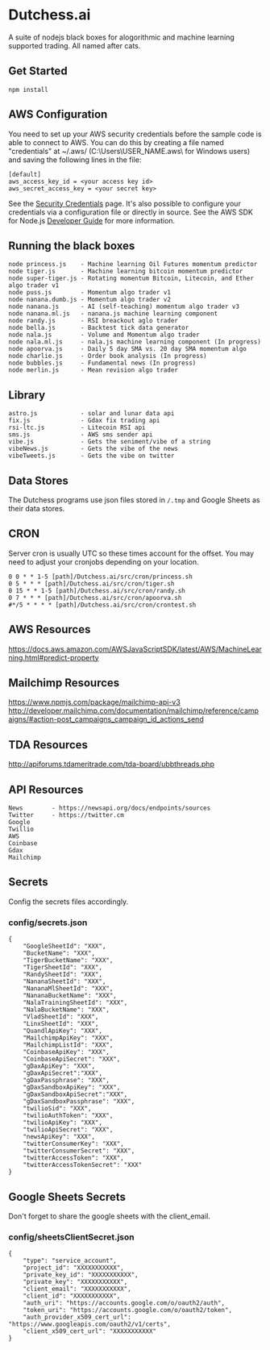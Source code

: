 # Dutchess.ai

A suite of nodejs black boxes for alogorithmic and machine learning supported trading. All named after cats.

## Get Started

    npm install

## AWS Configuration

You need to set up your AWS security credentials before the sample code is able
to connect to AWS. You can do this by creating a file named "credentials" at ~/.aws/
(C:\Users\USER_NAME\.aws\ for Windows users) and saving the following lines in the file:

```
[default]
aws_access_key_id = <your access key id>
aws_secret_access_key = <your secret key>
```

See the [Security Credentials](http://aws.amazon.com/security-credentials) page.
It's also possible to configure your credentials via a configuration file or
directly in source. See the AWS SDK for Node.js [Developer Guide](http://docs.aws.amazon.com/AWSJavaScriptSDK/guide/node-configuring.html)
for more information.

## Running the black boxes

    node princess.js    - Machine learning Oil Futures momentum predictor
    node tiger.js       - Machine learning bitcoin momentum predictor
    node super-tiger.js - Rotating momentum Bitcoin, Litecoin, and Ether algo trader v1
    node puss.js        - Momentum algo trader v1
    node nanana.dumb.js - Momentum algo trader v2
    node nanana.js      - AI (self-teaching) momentum algo trader v3
    node nanana.ml.js   - nanana.js machine learning component
    node randy.js       - RSI breackout aglo trader
    node bella.js       - Backtest tick data generator
    node nala.js        - Volume and Momentum algo trader
    node nala.ml.js     - nala.js machine learning component (In progress)
    node apoorva.js     - Daily 5 day SMA vs. 20 day SMA momentum algo
    node charlie.js     - Order book analysis (In progress)
    node bubbles.js     - Fundamental news (In progress)
    node merlin.js      - Mean revision algo trader

## Library

    astro.js            - solar and lunar data api
    fix.js              - Gdax fix trading api
    rsi-ltc.js          - Litecoin RSI api
    sms.js              - AWS sms sender api
    vibe.js             - Gets the seniment/vibe of a string
    vibeNews.js         - Gets the vibe of the news
    vibeTweets.js       - Gets the vibe on twitter

## Data Stores

The Dutchess programs use json files stored in `/.tmp` and Google Sheets as their data stores.

## CRON

Server cron is usually UTC so these times account for the offset. You may need to adjust your cronjobs depending on your location.

```
0 0 * * 1-5 [path]/Dutchess.ai/src/cron/princess.sh
0 5 * * * [path]/Dutchess.ai/src/cron/tiger.sh
0 15 * * 1-5 [path]/Dutchess.ai/src/cron/randy.sh
0 7 * * * [path]/Dutchess.ai/src/cron/apoorva.sh
#*/5 * * * * [path]/Dutchess.ai/src/cron/crontest.sh
```

## AWS Resources

https://docs.aws.amazon.com/AWSJavaScriptSDK/latest/AWS/MachineLearning.html#predict-property

## Mailchimp Resources

https://www.npmjs.com/package/mailchimp-api-v3
http://developer.mailchimp.com/documentation/mailchimp/reference/campaigns/#action-post_campaigns_campaign_id_actions_send

## TDA Resources

http://apiforums.tdameritrade.com/tda-board/ubbthreads.php

## API Resources

    News        - https://newsapi.org/docs/endpoints/sources
    Twitter     - https://twitter.cm
    Google
    Twillio
    AWS
    Coinbase
    Gdax
    Mailchimp

## Secrets

Config the secrets files accordingly.

### config/secrets.json

```
{
    "GoogleSheetId": "XXX",
    "BucketName": "XXX",
    "TigerBucketName": "XXX",
    "TigerSheetId": "XXX",
    "RandySheetId": "XXX",
    "NananaSheetId": "XXX",
    "NananaMlSheetId": "XXX",
    "NananaBucketName": "XXX",
    "NalaTrainingSheetId": "XXX",
    "NalaBucketName": "XXX",
    "VladSheetId": "XXX",
    "LinxSheetId": "XXX",
    "QuandlApiKey": "XXX",
    "MailchimpApiKey": "XXX",
    "MailchimpListId": "XXX",
    "CoinbaseApiKey": "XXX",
    "CoinbaseApiSecret": "XXX",
    "gDaxApiKey": "XXX",
    "gDaxApiSecret":"XXX",
    "gDaxPassphrase": "XXX",
    "gDaxSandboxApiKey": "XXX",
    "gDaxSandboxApiSecret":"XXX",
    "gDaxSandboxPassphrase": "XXX",
    "twilioSid": "XXX",
    "twilioAuthToken": "XXX",
    "twilioApiKey": "XXX",
    "twilioApiSecret": "XXX",
    "newsApiKey": "XXX",
    "twitterConsumerKey": "XXX",
    "twitterConsumerSecret": "XXX",
    "twitterAccessToken": "XXX",
    "twitterAccessTokenSecret": "XXX"
}
```

## Google Sheets Secrets

Don't forget to share the google sheets with the client_email.

### config/sheetsClientSecret.json

```
{
    "type": "service_account",
    "project_id": "XXXXXXXXXXX",
    "private_key_id": "XXXXXXXXXXX",
    "private_key": "XXXXXXXXXXX",
    "client_email": "XXXXXXXXXXX",
    "client_id": "XXXXXXXXXXX",
    "auth_uri": "https://accounts.google.com/o/oauth2/auth",
    "token_uri": "https://accounts.google.com/o/oauth2/token",
    "auth_provider_x509_cert_url": "https://www.googleapis.com/oauth2/v1/certs",
    "client_x509_cert_url": "XXXXXXXXXXX"
}
```
